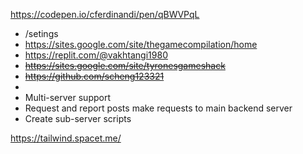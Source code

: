https://codepen.io/cferdinandi/pen/qBWVPqL
- /setings
- https://sites.google.com/site/thegamecompilation/home
- https://replit.com/@vakhtangi1980
- ~~https://sites.google.com/site/tyronesgameshack~~
- ~~https://github.com/scheng123321~~
-   
- Multi-server support
- Request and report posts make requests to main backend server
- Create sub-server scripts

  
https://tailwind.spacet.me/